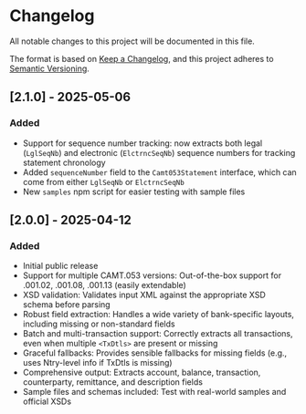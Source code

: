 # Changelog

All notable changes to this project will be documented in this file.

The format is based on [Keep a Changelog](https://keepachangelog.com/en/1.0.0/),
and this project adheres to [Semantic Versioning](https://semver.org/spec/v2.0.0.html).

## [2.1.0] - 2025-05-06

### Added
- Support for sequence number tracking: now extracts both legal (`LglSeqNb`) and electronic (`ElctrncSeqNb`) sequence numbers for tracking statement chronology
- Added `sequenceNumber` field to the `Camt053Statement` interface, which can come from either `LglSeqNb` or `ElctrncSeqNb`
- New `samples` npm script for easier testing with sample files

## [2.0.0] - 2025-04-12

### Added
- Initial public release
- Support for multiple CAMT.053 versions: Out-of-the-box support for .001.02, .001.08, .001.13 (easily extendable)
- XSD validation: Validates input XML against the appropriate XSD schema before parsing
- Robust field extraction: Handles a wide variety of bank-specific layouts, including missing or non-standard fields
- Batch and multi-transaction support: Correctly extracts all transactions, even when multiple `<TxDtls>` are present or missing
- Graceful fallbacks: Provides sensible fallbacks for missing fields (e.g., uses Ntry-level info if TxDtls is missing)
- Comprehensive output: Extracts account, balance, transaction, counterparty, remittance, and description fields
- Sample files and schemas included: Test with real-world samples and official XSDs
